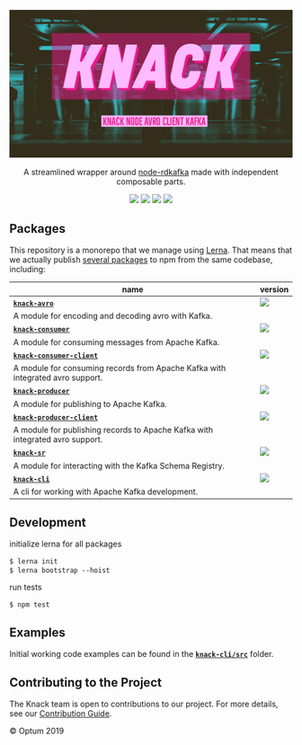 <p align="center">
  <a href="https://kafka.apache.org/">
    <img alt="knack" src=".github/assets/knack-banner.png">
  </a>
</p>

<p align="center">
  A streamlined wrapper around <a href="https://github.com/Blizzard/node-rdkafka">node-rdkafka</a> made with independent composable parts.
</p>

<p align="center">
  <a href="https://circleci.com/gh/Optum/knack"><img src="https://circleci.com/gh/Optum/knack.svg?style=svg"></a>&nbsp;<a href="https://codecov.io/gh/Optum/knack"><img src="https://codecov.io/gh/Optum/knack/branch/master/graph/badge.svg" /></a>&nbsp;<a href="https://github.com/xojs/xo"><img src="https://img.shields.io/badge/code_style-XO-5ed9c7.svg"></a>
  <a href="https://lerna.js.org/"><img src="https://img.shields.io/badge/maintained%20with-lerna-cc00ff.svg"></a>
</p>

## Packages

This repository is a monorepo that we manage using [Lerna](https://github.com/lerna/lerna). That means that we actually publish [several packages](/packages) to npm from the same codebase, including:

| name  |  version |
|---|---|
| [<b>`knack-avro`</b>](packages/knack-avro) | <a href="https://www.npmjs.com/package/@optum/knack-avro"><img src="https://img.shields.io/npm/v/@optum/knack-avro?color=blue"></a> |
|A module for encoding and decoding avro with Kafka.|
| [<b>`knack-consumer`</b>](packages/knack-consumer) | <a href="https://www.npmjs.com/package/@optum/knack-consumer"><img src="https://img.shields.io/npm/v/@optum/knack-consumer?color=blue"></a> |
|A module for consuming messages from Apache Kafka.|
| [<b>`knack-consumer-client`</b>](packages/knack-consumer-client) | <a href="https://www.npmjs.com/package/@optum/knack-consumer-client"><img src="https://img.shields.io/npm/v/@optum/knack-consumer-client?color=blue"></a> |
|A module for consuming records from Apache Kafka with integrated avro support.|
| [<b>`knack-producer`</b>](packages/knack-producer) | <a href="https://www.npmjs.com/package/@optum/knack-producer"><img src="https://img.shields.io/npm/v/@optum/knack-producer?color=blue"></a> |
|A module for publishing to Apache Kafka.|
| [<b>`knack-producer-client`</b>](packages/knack-producer-client) | <a href="https://www.npmjs.com/package/@optum/knack-producer-client"><img src="https://img.shields.io/npm/v/@optum/knack-producer-client?color=blue"></a> |
|A module for publishing records to Apache Kafka with integrated avro support.|
| [<b>`knack-sr`</b>](packages/knack-sr) | <a href="https://www.npmjs.com/package/@optum/knack-sr"><img src="https://img.shields.io/npm/v/@optum/knack-sr?color=blue"></a> |
|A module for interacting with the Kafka Schema Registry.|
| [<b>`knack-cli`</b>](packages/knack-cli) | <a href="https://www.npmjs.com/package/@optum/knack-cli"><img src="https://img.shields.io/npm/v/@optum/knack-cli?color=blue"></a> |
|A cli for working with Apache Kafka development.|

## Development

initialize lerna for all packages

```shell
$ lerna init
$ lerna bootstrap --hoist
```

run tests

```shell
$ npm test
```

## Examples

Initial working code examples can be found in the [<b>`knack-cli/src`</b>](packages/knack-cli/src) folder.

## Contributing to the Project

The Knack team is open to contributions to our project. For more details, see our [Contribution Guide](.github/CONTRIBUTING.md).

© Optum 2019

